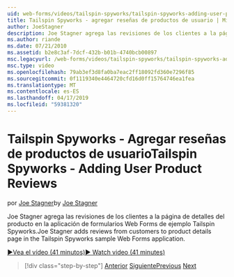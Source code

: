 ```yaml
---
uid: web-forms/videos/tailspin-spyworks/tailspin-spyworks-adding-user-product-reviews
title: Tailspin Spyworks - agregar reseñas de productos de usuario | Microsoft Docs
author: JoeStagner
description: Joe Stagner agrega las revisiones de los clientes a la página de detalles del producto en la aplicación de formularios Web Forms de ejemplo Tailspin Spyworks.
ms.author: riande
ms.date: 07/21/2010
ms.assetid: b2e8c3af-7dcf-432b-b01b-4740bcb00897
msc.legacyurl: /web-forms/videos/tailspin-spyworks/tailspin-spyworks-adding-user-product-reviews
msc.type: video
ms.openlocfilehash: 79ab3ef3d8fa0ba7eac2ff18092fd360e7296f85
ms.sourcegitcommit: 0f1119340e4464720cfd16d0ff15764746ea1fea
ms.translationtype: MT
ms.contentlocale: es-ES
ms.lasthandoff: 04/17/2019
ms.locfileid: "59381320"
---
```

# <a name="tailspin-spyworks---adding-user-product-reviews"></a><span data-ttu-id="a1fef-103">Tailspin Spyworks - Agregar reseñas de productos de usuario</span><span class="sxs-lookup"><span data-stu-id="a1fef-103">Tailspin Spyworks - Adding User Product Reviews</span></span>

<span data-ttu-id="a1fef-104">por [Joe Stagner](https://github.com/JoeStagner)</span><span class="sxs-lookup"><span data-stu-id="a1fef-104">by [Joe Stagner](https://github.com/JoeStagner)</span></span>

<span data-ttu-id="a1fef-105">Joe Stagner agrega las revisiones de los clientes a la página de detalles del producto en la aplicación de formularios Web Forms de ejemplo Tailspin Spyworks.</span><span class="sxs-lookup"><span data-stu-id="a1fef-105">Joe Stagner adds reviews from customers to product details page in the Tailspin Spyworks sample Web Forms application.</span></span>

[<span data-ttu-id="a1fef-106">&#9654;Vea el vídeo (41 minutos)</span><span class="sxs-lookup"><span data-stu-id="a1fef-106">&#9654; Watch video (41 minutes)</span></span>](https://channel9.msdn.com/Blogs/ASP-NET-Site-Videos/tailspin-spyworks-adding-user-product-reviews)

> [!div class="step-by-step"]
> <span data-ttu-id="a1fef-107">[Anterior](tailspin-spyworks-final-check-out.md)
> [Siguiente](tailspin-spyworks-displaying-user-reviews.md)</span><span class="sxs-lookup"><span data-stu-id="a1fef-107">[Previous](tailspin-spyworks-final-check-out.md)
[Next](tailspin-spyworks-displaying-user-reviews.md)</span></span>
